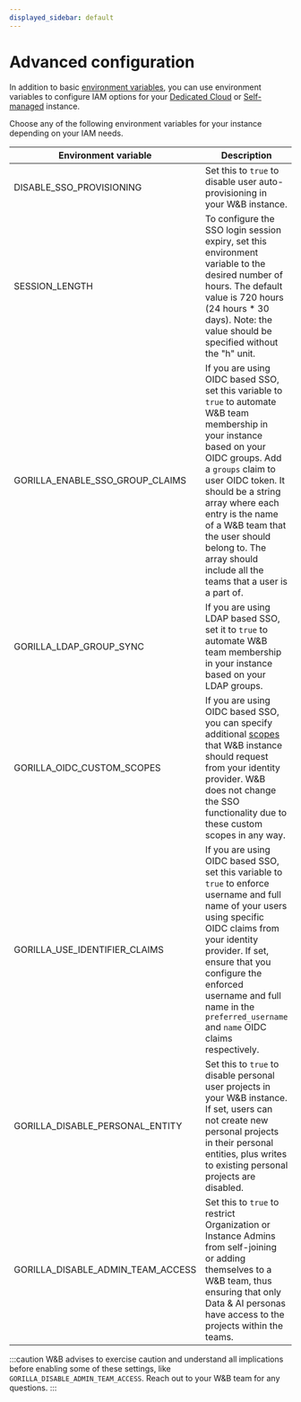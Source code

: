 ```yaml
---
displayed_sidebar: default
---
```


# Advanced configuration

In addition to basic [environment variables](../env-vars.md), you can use environment variables to configure IAM options for your [Dedicated Cloud](../hosting-options/dedicated_cloud.md) or [Self-managed](../hosting-options/self-managed.md) instance.

Choose any of the following environment variables for your instance depending on your IAM needs.

| Environment variable | Description |
|----------------------|-------------|
| DISABLE_SSO_PROVISIONING | Set this to `true` to disable user auto-provisioning in your W&B instance. |
| SESSION_LENGTH | To configure the SSO login session expiry, set this environment variable to the desired number of hours. The default value is 720 hours (24 hours * 30 days). Note: the value should be specified without the "h" unit. |
| GORILLA_ENABLE_SSO_GROUP_CLAIMS | If you are using OIDC based SSO, set this variable to `true` to automate W&B team membership in your instance based on your OIDC groups. Add a `groups` claim to user OIDC token. It should be a string array where each entry is the name of a W&B team that the user should belong to. The array should include all the teams that a user is a part of. |
| GORILLA_LDAP_GROUP_SYNC | If you are using LDAP based SSO, set it to `true` to automate W&B team membership in your instance based on your LDAP groups. |
| GORILLA_OIDC_CUSTOM_SCOPES | If you are using OIDC based SSO, you can specify additional [scopes](https://auth0.com/docs/get-started/apis/scopes/openid-connect-scopes) that W&B instance should request from your identity provider. W&B does not change the SSO functionality due to these custom scopes in any way. |
| GORILLA_USE_IDENTIFIER_CLAIMS | If you are using OIDC based SSO, set this variable to `true` to enforce username and full name of your users using specific OIDC claims from your identity provider. If set, ensure that you configure the enforced username and full name in the `preferred_username` and `name` OIDC claims respectively. |
| GORILLA_DISABLE_PERSONAL_ENTITY | Set this to `true` to disable personal user projects in your W&B instance. If set, users can not create new personal projects in their personal entities, plus writes to existing personal projects are disabled. |
| GORILLA_DISABLE_ADMIN_TEAM_ACCESS | Set this to `true` to restrict Organization or Instance Admins from self-joining or adding themselves to a W&B team, thus ensuring that only Data & AI personas have access to the projects within the teams. |

:::caution
W&B advises to exercise caution and understand all implications before enabling some of these settings, like `GORILLA_DISABLE_ADMIN_TEAM_ACCESS`. Reach out to your W&B team for any questions.
:::